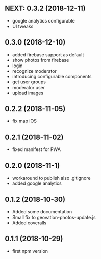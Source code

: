 ## NEXT: 0.3.2 (2018-12-11)
- google analytics configurable
- UI tweaks

## 0.3.0 (2018-12-10)
- added firebase support as default
- show photos from firebase
- login
- recognize moderator
- introducing configurable components
- get user groups
- moderator user
- upload images

## 0.2.2 (2018-11-05)
- fix map iOS

## 0.2.1 (2018-11-02)
- fixed manifest for PWA

## 0.2.0 (2018-11-1)
- workaround to publish also .gitignore
- added google analytics

## 0.1.2 (2018-10-30)
- Added some documentation
- Small fix to geovation-photos-update.js
- Added coveralls

## 0.1.1 (2018-10-29)
- first npm version
